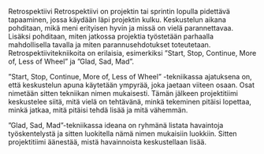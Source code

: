 Retrospektiivi
Retrospektiivi on projektin tai sprintin lopulla pidettävä tapaaminen, jossa käydään läpi projektin kulku. 
Keskustelun aikana pohditaan, mikä meni erityisen hyvin ja missä on vielä parannettavaa. Lisäksi pohditaan,
miten jatkossa projektia työstetään parhaalla mahdollisella tavalla ja miten parannusehdotukset toteutetaan.
Retrospektiivitekniikoita on erilaisia, esimerkiksi ”Start, Stop, Continue, More of, Less of Wheel” ja 
”Glad, Sad, Mad”.

”Start, Stop, Continue, More of, Less of Wheel” -tekniikassa ajatuksena on, että keskustelun apuna käytetään
ympyrää, joka jaetaan viiteen osaan. Osat nimetään sitten tekniikan nimen mukaisesti. Tämän jälkeen
projektitiimi keskustelee siitä, mitä vielä on tehtävänä, minkä tekeminen pitäisi lopettaa, minkä jatkaa,
mitä pitäisi tehdä lisää ja mitä vähemmän.

”Glad, Sad, Mad”-tekniikassa ideana on ryhmänä listata havaintoja työskentelystä ja sitten luokitella
 nämä nimen mukaisiin luokkiin. Sitten projektitiimi äänestää, mistä havainnoista keskustellaan lisää.
